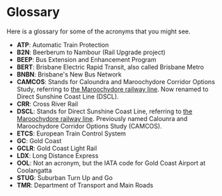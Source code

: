 # Glossary

Here is a glossary for some of the acronyms that you might see.

- **ATP**: Automatic Train Protection
- **B2N**: Beerberum to Nambour (Rail Upgrade project)
- **BEEP**: Bus Extension and Enhancement Program
- **BERT**: Brisbane Electric Rapid Transit, also called Brisbane Metro
- **BNBN**: Brisbane's New Bus Network
- **CAMCOS**: Stands for Caloundra and Maroochydore Corridor Options Study, referring to [the Maroochydore railway line](https://en.wikipedia.org/wiki/Maroochydore_railway_line). Now renamed to Direct Sunshine Coast Line (DSCL).
- **CRR**: Cross River Rail
- **DSCL**: Stands for Direct Sunshine Coast Line, referring to [the Maroochydore railway line](https://en.wikipedia.org/wiki/Maroochydore_railway_line). Previously named Calounra and Maroochydore Corridor Options Study (CAMCOS).
- **ETCS**: European Train Control System
- **GC**: Gold Coast
- **GCLR**: Gold Coast Light Rail
- **LDX**: Long Distance Express
- **OOL**: Not an acronym, but the IATA code for Gold Coast Airport at Coolangatta
- **STUG**: Suburban Turn Up and Go
- **TMR**: Department of Transport and Main Roads
